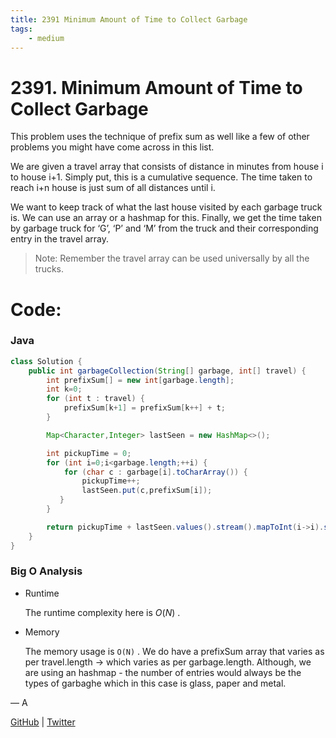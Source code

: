 ```yaml
---
title: 2391 Minimum Amount of Time to Collect Garbage
tags:
    - medium
---
```



# 2391. Minimum Amount of Time to Collect Garbage

This problem uses the technique of prefix sum as well like a few of other problems you might have come across in this list.

We are given a travel array that consists of distance in minutes from house i to house i+1. Simply put, this is a cumulative sequence. The time taken to reach i+n house is just sum of all distances until i.

We want to keep track of what the last house visited by each garbage truck is. We can use an array or a hashmap for this. Finally, we get the time taken by garbage truck for ‘G’, ‘P’ and ‘M’ from the truck and their corresponding entry in the travel array.

> Note: Remember the travel array can be used universally by all the trucks.
> 

# Code:

### Java

```java
class Solution {
    public int garbageCollection(String[] garbage, int[] travel) {
        int prefixSum[] = new int[garbage.length];
        int k=0;
        for (int t : travel) {
            prefixSum[k+1] = prefixSum[k++] + t;
        }

        Map<Character,Integer> lastSeen = new HashMap<>();

        int pickupTime = 0;
        for (int i=0;i<garbage.length;++i) {
            for (char c : garbage[i].toCharArray()) {
                pickupTime++;
                lastSeen.put(c,prefixSum[i]);
           }
        }

        return pickupTime + lastSeen.values().stream().mapToInt(i->i).sum();
    }
}
```

### Big O Analysis

- Runtime
    
    The runtime complexity here is $O(N)$ .
    
- Memory
    
    The memory usage is `O(N)` . We do have a prefixSum array that varies as per travel.length → which varies as per garbage.length. Although, we are using an hashmap - the number of entries would always be the types of garbaghe which in this case is glass, paper and metal.
    

— A

[GitHub](https://github.com/AtharvaKamble) | [Twitter](https://twitter.com/AtharvaKamble07)
